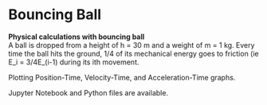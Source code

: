 # Bouncing Ball

**Physical calculations with bouncing ball**
<br/>
A ball is dropped from a height of h = 30 m and a weight of m = 1 kg. Every time the ball hits the ground, 1/4 of its mechanical energy goes to friction (ie E_i = 3/4E_(i-1) during its ith movement.
<br/>

Plotting Position-Time, Velocity-Time, and Acceleration-Time graphs.
<br/>

Jupyter Notebook and Python files are available.
